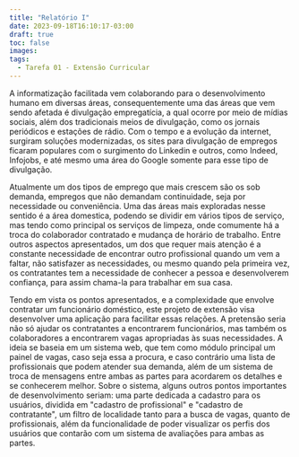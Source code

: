 ```yaml
---
title: "Relatório I"
date: 2023-09-18T16:10:17-03:00
draft: true
toc: false
images:
tags:
  - Tarefa 01 - Extensão Curricular
---
```


A informatização facilitada vem colaborando para o desenvolvimento humano em diversas áreas, consequentemente uma das áreas que vem sendo afetada é divulgação empregatícia, a qual ocorre por meio de mídias sociais, além dos tradicionais meios de divulgação, como os jornais periódicos e estações de rádio. Com o tempo e a evolução da internet, surgiram soluções modernizadas, os sites para divulgação de empregos ficaram populares com o surgimento do Linkedin e outros, como Indeed, Infojobs, e até mesmo uma área do Google somente para esse tipo de divulgação.

Atualmente um dos tipos de emprego que mais crescem são os sob demanda, empregos que não demandam continuidade, seja por necessidade ou conveniência. Uma das áreas mais exploradas nesse sentido é a área domestica, podendo se dividir em vários tipos de serviço, mas tendo como principal os serviços de limpeza, onde comumente há a troca do colaborador contratado e mudança de horário de trabalho. Entre outros aspectos apresentados, um dos que requer mais atenção é a constante necessidade de encontrar outro profissional quando um vem a faltar, não satisfazer as necessidades, ou mesmo quando pela primeira vez, os contratantes tem a necessidade de conhecer a pessoa e desenvolverem confiança, para assim chama-la para trabalhar em sua casa.

Tendo em vista os pontos apresentados, e a complexidade que envolve contratar um funcionário doméstico, este projeto de extensão visa desenvolver uma aplicação para facilitar essas relações. A pretensão seria não só ajudar os contratantes a encontrarem funcionários, mas também os colaboradores a encontrarem vagas apropriadas às suas necessidades. A ideia se baseia em um sistema web, que tem como módulo principal um painel de vagas, caso seja essa a procura, e caso contrário uma lista de profissionais que podem atender sua demanda, além de um sistema de troca de mensagens entre ambas as partes para acordarem os detalhes e se conhecerem melhor.
Sobre o sistema, alguns outros pontos importantes de desenvolvimento seriam: uma parte dedicada a cadastro para os usuários, dividida em "cadastro de profissional" e "cadastro de contratante", um filtro de localidade tanto para a busca de vagas, quanto de profissionais, além da funcionalidade de poder visualizar os perfis dos usuários que contarão com um sistema de avaliações para ambas as partes.